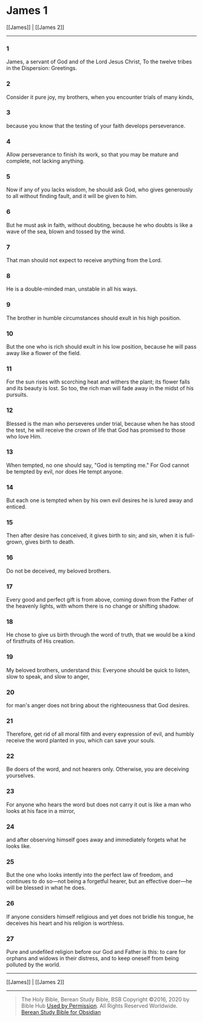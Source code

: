 # James 1

[[James]] | [[James 2]]

---

### 1
James, a servant of God and of the Lord Jesus Christ, To the twelve tribes in the Dispersion: Greetings.

### 2
Consider it pure joy, my brothers, when you encounter trials of many kinds,

### 3
because you know that the testing of your faith develops perseverance.

### 4
Allow perseverance to finish its work, so that you may be mature and complete, not lacking anything.

### 5
Now if any of you lacks wisdom, he should ask God, who gives generously to all without finding fault, and it will be given to him.

### 6
But he must ask in faith, without doubting, because he who doubts is like a wave of the sea, blown and tossed by the wind.

### 7
That man should not expect to receive anything from the Lord.

### 8
He is a double-minded man, unstable in all his ways.

### 9
The brother in humble circumstances should exult in his high position.

### 10
But the one who is rich should exult in his low position, because he will pass away like a flower of the field.

### 11
For the sun rises with scorching heat and withers the plant; its flower falls and its beauty is lost. So too, the rich man will fade away in the midst of his pursuits.

### 12
Blessed is the man who perseveres under trial, because when he has stood the test, he will receive the crown of life that God has promised to those who love Him.

### 13
When tempted, no one should say, "God is tempting me." For God cannot be tempted by evil, nor does He tempt anyone.

### 14
But each one is tempted when by his own evil desires he is lured away and enticed.

### 15
Then after desire has conceived, it gives birth to sin; and sin, when it is full-grown, gives birth to death.

### 16
Do not be deceived, my beloved brothers.

### 17
Every good and perfect gift is from above, coming down from the Father of the heavenly lights, with whom there is no change or shifting shadow.

### 18
He chose to give us birth through the word of truth, that we would be a kind of firstfruits of His creation.

### 19
My beloved brothers, understand this: Everyone should be quick to listen, slow to speak, and slow to anger,

### 20
for man's anger does not bring about the righteousness that God desires.

### 21
Therefore, get rid of all moral filth and every expression of evil, and humbly receive the word planted in you, which can save your souls.

### 22
Be doers of the word, and not hearers only. Otherwise, you are deceiving yourselves.

### 23
For anyone who hears the word but does not carry it out is like a man who looks at his face in a mirror,

### 24
and after observing himself goes away and immediately forgets what he looks like.

### 25
But the one who looks intently into the perfect law of freedom, and continues to do so—not being a forgetful hearer, but an effective doer—he will be blessed in what he does.

### 26
If anyone considers himself religious and yet does not bridle his tongue, he deceives his heart and his religion is worthless.

### 27
Pure and undefiled religion before our God and Father is this: to care for orphans and widows in their distress, and to keep oneself from being polluted by the world.

---

[[James]] | [[James 2]]

---

> The Holy Bible, Berean Study Bible, BSB
> Copyright &copy;2016, 2020 by Bible Hub
> [Used by Permission](https://berean.bible/terms.htm). All Rights Reserved Worldwide.
> [Berean Study Bible for Obsidian](https://github.com/gapmiss/berean-study-bible-for-obsidian)

